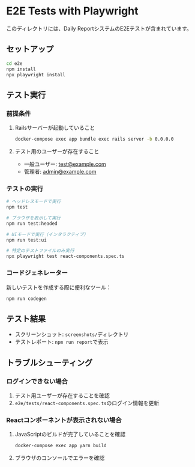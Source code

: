 # E2E Tests with Playwright

このディレクトリには、Daily ReportシステムのE2Eテストが含まれています。

## セットアップ

```bash
cd e2e
npm install
npx playwright install
```

## テスト実行

### 前提条件
1. Railsサーバーが起動していること
   ```bash
   docker-compose exec app bundle exec rails server -b 0.0.0.0
   ```
   
2. テスト用のユーザーが存在すること
   - 一般ユーザー: test@example.com
   - 管理者: admin@example.com

### テストの実行

```bash
# ヘッドレスモードで実行
npm test

# ブラウザを表示して実行
npm run test:headed

# UIモードで実行（インタラクティブ）
npm run test:ui

# 特定のテストファイルのみ実行
npx playwright test react-components.spec.ts
```

### コードジェネレーター

新しいテストを作成する際に便利なツール：

```bash
npm run codegen
```

## テスト結果

- スクリーンショット: `screenshots/`ディレクトリ
- テストレポート: `npm run report`で表示

## トラブルシューティング

### ログインできない場合
1. テスト用ユーザーが存在することを確認
2. `e2e/tests/react-components.spec.ts`のログイン情報を更新

### Reactコンポーネントが表示されない場合
1. JavaScriptのビルドが完了していることを確認
   ```bash
   docker-compose exec app yarn build
   ```
2. ブラウザのコンソールでエラーを確認